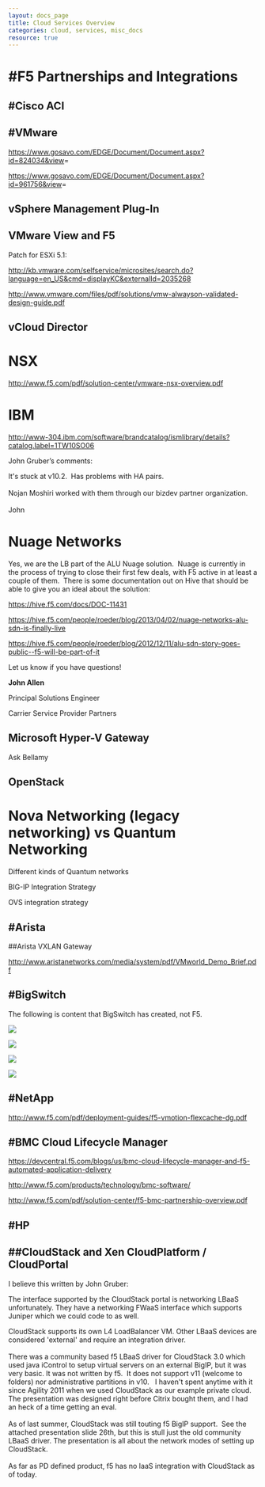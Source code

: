 ```yaml
---
layout: docs_page
title: Cloud Services Overview
categories: cloud, services, misc_docs
resource: true
---
```



#F5 Partnerships and Integrations
================================

#Cisco ACI
---------

#VMware
------

<https://www.gosavo.com/EDGE/Document/Document.aspx?id=824034&view>=

<https://www.gosavo.com/EDGE/Document/Document.aspx?id=961756&view>=

## vSphere Management Plug-In

## VMware View and F5

Patch for ESXi 5.1:

<http://kb.vmware.com/selfservice/microsites/search.do?language=en_US&cmd=displayKC&externalId=2035268>

<http://www.vmware.com/files/pdf/solutions/vmw-alwayson-validated-design-guide.pdf>

## vCloud Director

# NSX

<http://www.f5.com/pdf/solution-center/vmware-nsx-overview.pdf>

# IBM

http://www-304.ibm.com/software/brandcatalog/ismlibrary/details?catalog.label=1TW10SO06

John Gruber’s comments:

It's stuck at v10.2.  Has problems with HA pairs.\
\
Nojan Moshiri worked with them through our bizdev partner organization.\
\
John

# Nuage Networks

Yes, we are the LB part of the ALU Nuage solution.  Nuage is currently
in the process of trying to close their first few deals, with F5 active
in at least a couple of them.  There is some documentation out on Hive
that should be able to give you an ideal about the solution:

<https://hive.f5.com/docs/DOC-11431>

<https://hive.f5.com/people/roeder/blog/2013/04/02/nuage-networks-alu-sdn-is-finally-live>

<https://hive.f5.com/people/roeder/blog/2012/12/11/alu-sdn-story-goes-public--f5-will-be-part-of-it>

Let us know if you have questions!

**John Allen**

Principal Solutions Engineer

Carrier Service Provider Partners

Microsoft Hyper-V Gateway
-------------------------

Ask Bellamy

OpenStack
---------

# Nova Networking (legacy networking) vs Quantum Networking

Different kinds of Quantum networks

BIG-IP Integration Strategy

OVS integration strategy

#Arista
------

##Arista VXLAN Gateway

<http://www.aristanetworks.com/media/system/pdf/VMworld_Demo_Brief.pdf>

#BigSwitch
---------

The following is content that BigSwitch has created, not F5.

![](media/image1.emf)

![](media/image2.emf)

![](media/image3.emf)

![](media/image4.emf)

#NetApp
------

<http://www.f5.com/pdf/deployment-guides/f5-vmotion-flexcache-dg.pdf>

#BMC Cloud Lifecycle Manager
---------------------------

<https://devcentral.f5.com/blogs/us/bmc-cloud-lifecycle-manager-and-f5-automated-application-delivery>

<http://www.f5.com/products/technology/bmc-software/>

<http://www.f5.com/pdf/solution-center/f5-bmc-partnership-overview.pdf>

#HP
--

##CloudStack and Xen CloudPlatform / CloudPortal
----------------------------------------------

I believe this written by John Gruber:

The interface supported by the CloudStack portal is networking LBaaS
unfortunately. They have a networking FWaaS interface which supports
Juniper which we could code to as well.

CloudStack supports its own L4 LoadBalancer VM. Other LBaaS devices are
considered 'external' and require an integration driver.\
\
There was a community based f5 LBaaS driver for CloudStack 3.0 which
used java iControl to setup virtual servers on an external BigIP, but it
was very basic. It was not written by f5.  It does not support v11
(welcome to folders) nor administrative partitions in v10.   I haven't
spent anytime with it since Agility 2011 when we used CloudStack as our
example private cloud.  The presentation was designed right before
Citrix bought them, and I had an heck of a time getting an eval.\
\
As of last summer, CloudStack was still touting f5 BigIP support.  See
the attached presentation slide 26th, but this is stull just the old
community LBaaS driver. The presentation is all about the network modes
of setting up CloudStack.\
\
As far as PD defined product, f5 has no IaaS integration with CloudStack
as of today.
